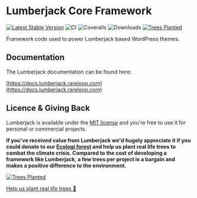 # Lumberjack Core Framework
[![Latest Stable Version](https://poser.pugx.org/rareloop/lumberjack-core/v/stable)](https://packagist.org/packages/rareloop/lumberjack-core)
![CI](https://github.com/rareloop/lumberjack-core/actions/workflows/ci.yml/badge.svg?branch=master)
![Coveralls](https://coveralls.io/repos/github/Rareloop/lumberjack-core/badge.svg?branch=master)
![Downloads](https://img.shields.io/packagist/dt/rareloop/lumberjack-core.svg)
[![Trees Planted](https://img.shields.io/ecologi/trees/rareloop.svg?label=trees%20planted)](https://ecologi.com/rareloop?r=60618d1bcdd7a4001d7b86f2)

Framework code used to power Lumberjack based WordPress themes.

## Documentation

The Lumberjack documentation can be found here:

[https://docs.lumberjack.rareloop.com](https://docs.lumberjack.rareloop.com)

## Licence & Giving Back
Lumberjack is available under the [MIT license](https://github.com/Rareloop/lumberjack-core/blob/master/LICENSE.md) and you're free to use it for personal or commercial projects.

**If you've received value from Lumberjack we'd hugely appreciate it if you could donate to our [Ecologi forest](https://ecologi.com/rareloop?r=60618d1bcdd7a4001d7b86f2) and help us plant real life trees to combat the climate crisis. Compared to the cost of developing a framework like Lumberjack, a few trees per project is a bargain and makes a positive difference to the environment.**

[![Trees Planted](https://img.shields.io/ecologi/trees/rareloop.svg?label=trees%20planted&style=for-the-badge)](https://ecologi.com/rareloop?r=60618d1bcdd7a4001d7b86f2)

[Help us plant real life trees 🌱](https://ecologi.com/rareloop?r=60618d1bcdd7a4001d7b86f2)
